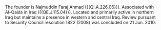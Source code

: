  The founder is Najmuddin Faraj Ahmad ({{QI.A.226.06}}). Associated with Al-Qaida 
in Iraq ({{QE.J.115.04}}). Located and primarily active in northern Iraq but 
maintains a presence in western and central Iraq. Review pursuant to Security 
Council resolution 1822 (2008) was concluded on 21 Jun. 2010. 
